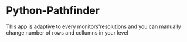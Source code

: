# Python-Pathfinder
This app is adaptive to every monitors'resolutions and you can manually change number of rows and collumns in your level
